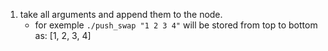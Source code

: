 1. take all arguments and append them to the node.
    - for exemple `./push_swap "1 2 3 4"` will be stored from top to bottom as: [1, 2, 3, 4]      
